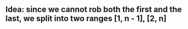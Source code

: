 ## Idea: since we cannot rob both the first and the last, we split into two ranges [1, n - 1], [2, n]